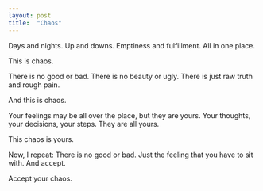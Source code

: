 ```yaml
---
layout: post
title:  "Chaos"
---
```


Days and nights.
Up and downs.
Emptiness and fulfillment.
All in one place.

This is chaos.

There is no good or bad.
There is no beauty or ugly.
There is just raw truth and rough pain.

And this is chaos.

Your feelings may be all over the place, but they are yours.
Your thoughts, your decisions, your steps. 
They are all yours. 

This chaos is yours.

Now, I repeat:  There is no good or bad.
Just the feeling that you have to sit with. 
And accept.

Accept your chaos.
